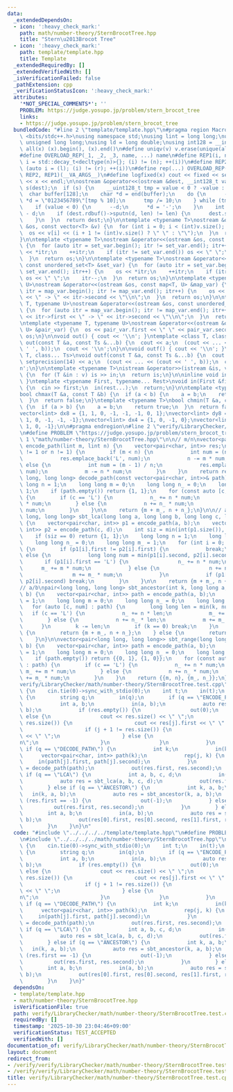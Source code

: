 ```yaml
---
data:
  _extendedDependsOn:
  - icon: ':heavy_check_mark:'
    path: math/number-theory/SternBrocotTree.hpp
    title: "Stern\u2013Brocot Tree"
  - icon: ':heavy_check_mark:'
    path: template/template.hpp
    title: Template
  _extendedRequiredBy: []
  _extendedVerifiedWith: []
  _isVerificationFailed: false
  _pathExtension: cpp
  _verificationStatusIcon: ':heavy_check_mark:'
  attributes:
    '*NOT_SPECIAL_COMMENTS*': ''
    PROBLEM: https://judge.yosupo.jp/problem/stern_brocot_tree
    links:
    - https://judge.yosupo.jp/problem/stern_brocot_tree
  bundledCode: "#line 2 \"template/template.hpp\"\n#pragma region Macros\n#include\
    \ <bits/stdc++.h>\nusing namespace std;\nusing lint = long long;\nusing ull =\
    \ unsigned long long;\nusing ld = long double;\nusing int128 = __int128_t;\n#define\
    \ all(x) (x).begin(), (x).end()\n#define uniqv(v) v.erase(unique(all(v)), v.end())\n\
    #define OVERLOAD_REP(_1, _2, _3, name, ...) name\n#define REP1(i, n) for (auto\
    \ i = std::decay_t<decltype(n)>{}; (i) != (n); ++(i))\n#define REP2(i, l, r) for\
    \ (auto i = (l); (i) != (r); ++(i))\n#define rep(...) OVERLOAD_REP(__VA_ARGS__,\
    \ REP2, REP1)(__VA_ARGS__)\n#define logfixed(x) cout << fixed << setprecision(10)\
    \ << x << endl;\n\nostream &operator<<(ostream &dest, __int128_t value) {\n  ostream::sentry\
    \ s(dest);\n  if (s) {\n    __uint128_t tmp = value < 0 ? -value : value;\n  \
    \  char buffer[128];\n    char *d = end(buffer);\n    do {\n      --d;\n     \
    \ *d = \"0123456789\"[tmp % 10];\n      tmp /= 10;\n    } while (tmp != 0);\n\
    \    if (value < 0) {\n      --d;\n      *d = '-';\n    }\n    int len = end(buffer)\
    \ - d;\n    if (dest.rdbuf()->sputn(d, len) != len) {\n      dest.setstate(ios_base::badbit);\n\
    \    }\n  }\n  return dest;\n}\n\ntemplate <typename T>\nostream &operator<<(ostream\
    \ &os, const vector<T> &v) {\n  for (int i = 0; i < (int)v.size(); i++) {\n  \
    \  os << v[i] << (i + 1 != (int)v.size() ? \" \" : \"\");\n  }\n  return os;\n\
    }\n\ntemplate <typename T>\nostream &operator<<(ostream &os, const set<T> &set_var)\
    \ {\n  for (auto itr = set_var.begin(); itr != set_var.end(); itr++) {\n    os\
    \ << *itr;\n    ++itr;\n    if (itr != set_var.end()) os << \" \";\n    itr--;\n\
    \  }\n  return os;\n}\n\ntemplate <typename T>\nostream &operator<<(ostream &os,\
    \ const unordered_set<T> &set_var) {\n  for (auto itr = set_var.begin(); itr !=\
    \ set_var.end(); itr++) {\n    os << *itr;\n    ++itr;\n    if (itr != set_var.end())\
    \ os << \" \";\n    itr--;\n  }\n  return os;\n}\n\ntemplate <typename T, typename\
    \ U>\nostream &operator<<(ostream &os, const map<T, U> &map_var) {\n  for (auto\
    \ itr = map_var.begin(); itr != map_var.end(); itr++) {\n    os << itr->first\
    \ << \" -> \" << itr->second << \"\\n\";\n  }\n  return os;\n}\n\ntemplate <typename\
    \ T, typename U>\nostream &operator<<(ostream &os, const unordered_map<T, U> &map_var)\
    \ {\n  for (auto itr = map_var.begin(); itr != map_var.end(); itr++) {\n    os\
    \ << itr->first << \" -> \" << itr->second << \"\\n\";\n  }\n  return os;\n}\n\
    \ntemplate <typename T, typename U>\nostream &operator<<(ostream &os, const pair<T,\
    \ U> &pair_var) {\n  os << pair_var.first << \" \" << pair_var.second;\n  return\
    \ os;\n}\n\nvoid out() { cout << '\\n'; }\ntemplate <class T, class... Ts>\nvoid\
    \ out(const T &a, const Ts &...b) {\n  cout << a;\n  (cout << ... << (cout <<\
    \ ' ', b));\n  cout << '\\n';\n}\n\nvoid outf() { cout << '\\n'; }\ntemplate <class\
    \ T, class... Ts>\nvoid outf(const T &a, const Ts &...b) {\n  cout << fixed <<\
    \ setprecision(14) << a;\n  (cout << ... << (cout << ' ', b));\n  cout << '\\\
    n';\n}\n\ntemplate <typename T>\nistream &operator>>(istream &is, vector<T> &v)\
    \ {\n  for (T &in : v) is >> in;\n  return is;\n}\n\ninline void in(void) { return;\
    \ }\ntemplate <typename First, typename... Rest>\nvoid in(First &first, Rest &...rest)\
    \ {\n  cin >> first;\n  in(rest...);\n  return;\n}\n\ntemplate <typename T>\n\
    bool chmax(T &a, const T &b) {\n  if (a < b) {\n    a = b;\n    return true;\n\
    \  }\n  return false;\n}\ntemplate <typename T>\nbool chmin(T &a, const T &b)\
    \ {\n  if (a > b) {\n    a = b;\n    return true;\n  }\n  return false;\n}\n\n\
    vector<lint> dx8 = {1, 1, 0, -1, -1, -1, 0, 1};\nvector<lint> dy8 = {0, 1, 1,\
    \ 1, 0, -1, -1, -1};\nvector<lint> dx4 = {1, 0, -1, 0};\nvector<lint> dy4 = {0,\
    \ 1, 0, -1};\n\n#pragma endregion\n#line 2 \"verify/LibraryChecker/math/number-theory/SternBrocotTree.test.cpp\"\
    \n#define PROBLEM \"https://judge.yosupo.jp/problem/stern_brocot_tree\"\n#line\
    \ 1 \"math/number-theory/SternBrocotTree.hpp\"\n\n// m/n\nvector<pair<char, int>>\
    \ encode_path(lint m, lint n) {\n    vector<pair<char, int>> res;\n    while (m\
    \ != 1 or n != 1) {\n        if (m < n) {\n            int num = (n - 1) / m;\n\
    \            res.emplace_back('L', num);\n            n -= m * num;\n        }\
    \ else {\n            int num = (m - 1) / n;\n            res.emplace_back('R',\
    \ num);\n            m -= n * num;\n        }\n    }\n    return res;\n}\n\npair<long\
    \ long, long long> decode_path(const vector<pair<char, int>>& path) {\n    long\
    \ long n = 1;\n    long long m = 0;\n    long long n_ = 0;\n    long long m_ =\
    \ 1;\n    if (path.empty()) return {1, 1};\n    for (const auto [c, num] : path)\
    \ {\n        if (c == 'L') {\n            n_ += n * num;\n            m_ += m\
    \ * num;\n        } else {\n            n += n_ * num;\n            m += m_ *\
    \ num;\n        }\n    }\n\n    return {m + m_, n + n_};\n}\n\n// a/b, c/d\npair<long\
    \ long, long long> sbt_lca(long long a, long long b, long long c, long long d)\
    \ {\n    vector<pair<char, int>> p1 = encode_path(a, b);\n    vector<pair<char,\
    \ int>> p2 = encode_path(c, d);\n    int siz = min(int(p1.size()), int(p2.size()));\n\
    \    if (siz == 0) return {1, 1};\n    long long n = 1;\n    long long m = 0;\n\
    \    long long n_ = 0;\n    long long m_ = 1;\n    for (int i = 0; i < siz; i++)\
    \ {\n        if (p1[i].first != p2[i].first) {\n            break;\n        }\
    \ else {\n            long long num = min(p1[i].second, p2[i].second);\n     \
    \       if (p1[i].first == 'L') {\n                n_ += n * num;\n          \
    \      m_ += m * num;\n            } else {\n                n += n_ * num;\n\
    \                m += m_ * num;\n            }\n            if (p1[i].second !=\
    \ p2[i].second) break;\n        }\n    }\n\n    return {m + m_, n + n_};\n}\n\n\
    // a/b\npair<long long, long long> sbt_ancestor(int k, long long a, long long\
    \ b) {\n    vector<pair<char, int>> path = encode_path(a, b);\n    long long n\
    \ = 1;\n    long long m = 0;\n    long long n_ = 0;\n    long long m_ = 1;\n \
    \   for (auto [c, num] : path) {\n        long long len = min(k, num);\n     \
    \   if (c == 'L') {\n            n_ += n * len;\n            m_ += m * len;\n\
    \        } else {\n            n += n_ * len;\n            m += m_ * len;\n  \
    \      }\n        k -= len;\n        if (k == 0) break;\n    }\n    if (k == 0)\
    \ {\n        return {m + m_, n + n_};\n    } else {\n        return {-1, 1};\n\
    \    }\n}\n\nvector<pair<long long, long long>> sbt_range(long long a, long long\
    \ b) {\n    vector<pair<char, int>> path = encode_path(a, b);\n    long long n\
    \ = 1;\n    long long m = 0;\n    long long n_ = 0;\n    long long m_ = 1;\n\n\
    \    if (path.empty()) return {{0, 1}, {1, 0}};\n    for (const auto [c, num]\
    \ : path) {\n        if (c == 'L') {\n            n_ += n * num;\n           \
    \ m_ += m * num;\n        } else {\n            n += n_ * num;\n            m\
    \ += m_ * num;\n        }\n    }\n    return {{m, n}, {m_, n_}};\n}\n#line 4 \"\
    verify/LibraryChecker/math/number-theory/SternBrocotTree.test.cpp\"\n\nint main()\
    \ {\n    cin.tie(0)->sync_with_stdio(0);\n    int t;\n    in(t);\n    rep(i, t)\
    \ {\n        string q;\n        in(q);\n        if (q == \"ENCODE_PATH\") {\n\
    \            int a, b;\n            in(a, b);\n            auto res = encode_path(a,\
    \ b);\n            if (res.empty()) {\n                out(0);\n            }\
    \ else {\n                cout << res.size() << \" \";\n                rep(j,\
    \ res.size()) {\n                    cout << res[j].first << \" \" << res[j].second;\n\
    \                    if (j + 1 != res.size()) {\n                        cout\
    \ << \" \";\n                    } else {\n                        cout << \"\\\
    n\";\n                    }\n                }\n            }\n        } else\
    \ if (q == \"DECODE_PATH\") {\n            int k;\n            in(k);\n      \
    \      vector<pair<char, int>> path(k);\n            rep(j, k) {\n           \
    \     in(path[j].first, path[j].second);\n            }\n            auto res\
    \ = decode_path(path);\n            out(res.first, res.second);\n        } else\
    \ if (q == \"LCA\") {\n            int a, b, c, d;\n            in(a, b, c, d);\n\
    \            auto res = sbt_lca(a, b, c, d);\n            out(res.first, res.second);\n\
    \        } else if (q == \"ANCESTOR\") {\n            int k, a, b;\n         \
    \   in(k, a, b);\n            auto res = sbt_ancestor(k, a, b);\n            if\
    \ (res.first == -1) {\n                out(-1);\n            } else {\n      \
    \          out(res.first, res.second);\n            }\n        } else {\n    \
    \        int a, b;\n            in(a, b);\n            auto res = sbt_range(a,\
    \ b);\n            out(res[0].first, res[0].second, res[1].first, res[1].second);\n\
    \        }\n    }\n}\n"
  code: "#include \"../../../../template/template.hpp\"\n#define PROBLEM \"https://judge.yosupo.jp/problem/stern_brocot_tree\"\
    \n#include \"../../../../math/number-theory/SternBrocotTree.hpp\"\n\nint main()\
    \ {\n    cin.tie(0)->sync_with_stdio(0);\n    int t;\n    in(t);\n    rep(i, t)\
    \ {\n        string q;\n        in(q);\n        if (q == \"ENCODE_PATH\") {\n\
    \            int a, b;\n            in(a, b);\n            auto res = encode_path(a,\
    \ b);\n            if (res.empty()) {\n                out(0);\n            }\
    \ else {\n                cout << res.size() << \" \";\n                rep(j,\
    \ res.size()) {\n                    cout << res[j].first << \" \" << res[j].second;\n\
    \                    if (j + 1 != res.size()) {\n                        cout\
    \ << \" \";\n                    } else {\n                        cout << \"\\\
    n\";\n                    }\n                }\n            }\n        } else\
    \ if (q == \"DECODE_PATH\") {\n            int k;\n            in(k);\n      \
    \      vector<pair<char, int>> path(k);\n            rep(j, k) {\n           \
    \     in(path[j].first, path[j].second);\n            }\n            auto res\
    \ = decode_path(path);\n            out(res.first, res.second);\n        } else\
    \ if (q == \"LCA\") {\n            int a, b, c, d;\n            in(a, b, c, d);\n\
    \            auto res = sbt_lca(a, b, c, d);\n            out(res.first, res.second);\n\
    \        } else if (q == \"ANCESTOR\") {\n            int k, a, b;\n         \
    \   in(k, a, b);\n            auto res = sbt_ancestor(k, a, b);\n            if\
    \ (res.first == -1) {\n                out(-1);\n            } else {\n      \
    \          out(res.first, res.second);\n            }\n        } else {\n    \
    \        int a, b;\n            in(a, b);\n            auto res = sbt_range(a,\
    \ b);\n            out(res[0].first, res[0].second, res[1].first, res[1].second);\n\
    \        }\n    }\n}"
  dependsOn:
  - template/template.hpp
  - math/number-theory/SternBrocotTree.hpp
  isVerificationFile: true
  path: verify/LibraryChecker/math/number-theory/SternBrocotTree.test.cpp
  requiredBy: []
  timestamp: '2025-10-30 23:04:46+09:00'
  verificationStatus: TEST_ACCEPTED
  verifiedWith: []
documentation_of: verify/LibraryChecker/math/number-theory/SternBrocotTree.test.cpp
layout: document
redirect_from:
- /verify/verify/LibraryChecker/math/number-theory/SternBrocotTree.test.cpp
- /verify/verify/LibraryChecker/math/number-theory/SternBrocotTree.test.cpp.html
title: verify/LibraryChecker/math/number-theory/SternBrocotTree.test.cpp
---
```

